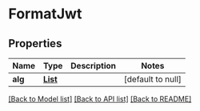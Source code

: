 # FormatJwt
## Properties

Name | Type | Description | Notes
------------ | ------------- | ------------- | -------------
**alg** | [**List**](string.md) |  | [default to null]

[[Back to Model list]](../README.md#documentation-for-models) [[Back to API list]](../README.md#documentation-for-api-endpoints) [[Back to README]](../README.md)

